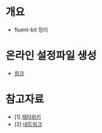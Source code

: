# 개요
* fluent-bit 정리

# 온라인 설정파일 생성
* [링크](https://config.calyptia.com/#/)

# 참고자료
* [1] [제타위키](https://zetawiki.com/wiki/Fluent_Bit_%EB%8F%84%EC%BB%A4%EB%A1%9C_%EC%8B%A4%ED%96%89)
* [2] [네트워크](https://stackoverflow.com/questions/55232151/configuring-fluentbit-with-docker)